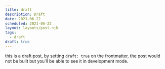 ```yaml
---
title: draft
description: Draft
date: 2021-06-22
scheduled: 2021-06-22
layout: layouts/post.njk
tags:
  - draft
draft: true
---
```


this is a draft post, by setting `draft: true` on the frontmatter, the post would not be built but you'll be able to see it in development mode.
